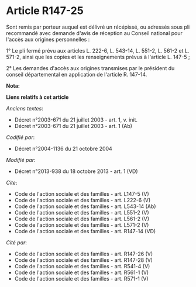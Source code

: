 # Article R147-25

Sont remis par porteur auquel est délivré un récépissé, ou adressés sous pli recommandé avec demande d'avis de réception au
Conseil national pour l'accès aux origines personnelles : 

1° Le pli fermé prévu aux articles L. 222-6, 
L. 543-14, L. 551-2, L. 561-2 et L. 571-2, ainsi que les copies et les renseignements prévus à l'article L. 147-5 ; 

2° Les demandes d'accès aux origines transmises par le président du conseil départemental en application de l'article R.
147-14.

**Nota:**



**Liens relatifs à cet article**

_Anciens textes_:

  - Décret n°2003-671 du 21 juillet 2003 - art. 1, v. init.
  - Décret n°2003-671 du 21 juillet 2003 - art. 1 (Ab)

_Codifié par_:

  - Décret n°2004-1136 du 21 octobre 2004

_Modifié par_:

  - Décret n°2013-938 du 18 octobre 2013 - art. 1 (VD)

_Cite_:

  - Code de l'action sociale et des familles - art. L147-5 (V)
  - Code de l'action sociale et des familles - art. L222-6 (V)
  - Code de l'action sociale et des familles - art. L543-14 (Ab)
  - Code de l'action sociale et des familles - art. L551-2 (V)
  - Code de l'action sociale et des familles - art. L561-2 (V)
  - Code de l'action sociale et des familles - art. L571-2 (V)
  - Code de l'action sociale et des familles - art. R147-14 (VD)

_Cité par_:

  - Code de l'action sociale et des familles - art. R147-26 (V)
  - Code de l'action sociale et des familles - art. R147-28 (V)
  - Code de l'action sociale et des familles - art. R541-4 (V)
  - Code de l'action sociale et des familles - art. R561-1 (V)
  - Code de l'action sociale et des familles - art. R571-1 (V)
